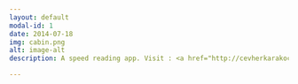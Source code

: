 ```yaml
---
layout: default
modal-id: 1
date: 2014-07-18
img: cabin.png
alt: image-alt
description: A speed reading app. Visit : <a href="http://cevherkarakoc.me/Speed-Reading/">APP</a>

---
```

